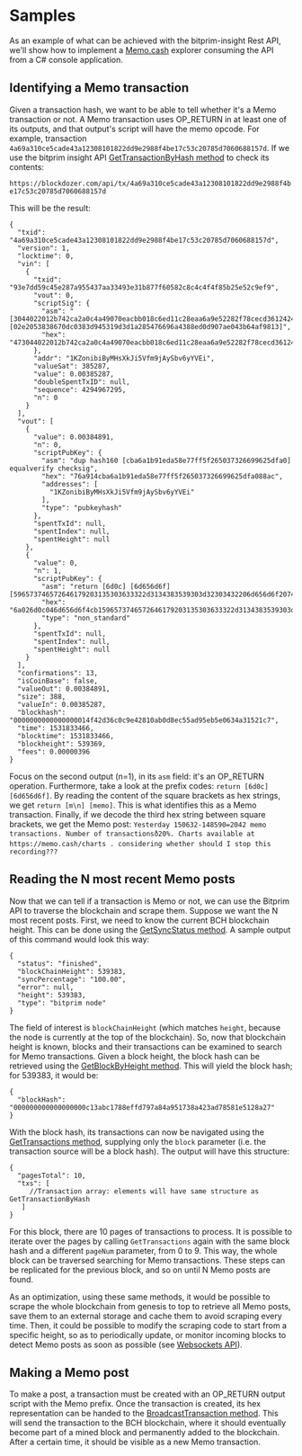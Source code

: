 # Samples

As an example of what can be achieved with the bitprim-insight Rest API, we'll show how to implement a [Memo.cash](https://memo.cash/)
explorer consuming the API from a C# console application.

## Identifying a Memo transaction

Given a transaction hash, we want to be able to tell whether it's a Memo transaction or not. A Memo transaction uses
OP_RETURN in at least one of its outputs, and that output's script will have the memo opcode. For example,
transaction `4a69a310ce5cade43a12308101822dd9e2988f4be17c53c20785d7060688157d`. If we use the bitprim insight API [GetTransactionByHash method](https://bitprim.github.io/docfx/restapi/bitprim-api.html#bitprim_v1_GetTransactionByHash) to check its contents:

`https://blockdozer.com/api/tx/4a69a310ce5cade43a12308101822dd9e2988f4be17c53c20785d7060688157d`

This will be the result:

```
{
  "txid": "4a69a310ce5cade43a12308101822dd9e2988f4be17c53c20785d7060688157d",
  "version": 1,
  "locktime": 0,
  "vin": [
    {
      "txid": "93e7dd59c45e287a955437aa33493e31b877f60582c8c4c4f4f85b25e52c9ef9",
      "vout": 0,
      "scriptSig": {
        "asm": "[3044022012b742ca2a0c4a49070eacbb018c6ed11c28eaa6a9e52282f78cecd3612424ca022023bbc42638af9c29f6bdd8eae293781e8c7b14c387914d81cdecc5525ede968041] [02e2053838670dc0383d945319d3d1a285476696a4388ed0d907ae043b64af9813]",
        "hex": "473044022012b742ca2a0c4a49070eacbb018c6ed11c28eaa6a9e52282f78cecd3612424ca022023bbc42638af9c29f6bdd8eae293781e8c7b14c387914d81cdecc5525ede9680412102e2053838670dc0383d945319d3d1a285476696a4388ed0d907ae043b64af9813"
      },
      "addr": "1KZonibiByMHsXkJi5Vfm9jAySbv6yYVEi",
      "valueSat": 385287,
      "value": 0.00385287,
      "doubleSpentTxID": null,
      "sequence": 4294967295,
      "n": 0
    }
  ],
  "vout": [
    {
      "value": 0.00384891,
      "n": 0,
      "scriptPubKey": {
        "asm": "dup hash160 [cba6a1b91eda58e77ff5f265037326699625dfa0] equalverify checksig",
        "hex": "76a914cba6a1b91eda58e77ff5f265037326699625dfa088ac",
        "addresses": [
          "1KZonibiByMHsXkJi5Vfm9jAySbv6yYVEi"
        ],
        "type": "pubkeyhash"
      },
      "spentTxId": null,
      "spentIndex": null,
      "spentHeight": null
    },
    {
      "value": 0,
      "n": 1,
      "scriptPubKey": {
        "asm": "return [6d0c] [6d656d6f] [596573746572646179203135303633322d3134383539303d32303432206d656d6f207472616e73616374696f6e732e204e756d626572206f66207472616e73616374696f6e73f09f93883230252e2043686172747320617661696c61626c652061742068747470733a2f2f6d656d6f2e636173682f636861727473202e20636f6e7369646572696e6720776865746865722073686f756c6420492073746f702074686973207265636f7264696e673f3f3f]",
        "hex": "6a026d0c046d656d6f4cb1596573746572646179203135303633322d3134383539303d32303432206d656d6f207472616e73616374696f6e732e204e756d626572206f66207472616e73616374696f6e73f09f93883230252e2043686172747320617661696c61626c652061742068747470733a2f2f6d656d6f2e636173682f636861727473202e20636f6e7369646572696e6720776865746865722073686f756c6420492073746f702074686973207265636f7264696e673f3f3f",
        "type": "non_standard"
      },
      "spentTxId": null,
      "spentIndex": null,
      "spentHeight": null
    }
  ],
  "confirmations": 13,
  "isCoinBase": false,
  "valueOut": 0.00384891,
  "size": 388,
  "valueIn": 0.00385287,
  "blockhash": "0000000000000000014f42d36c0c9e42810ab0d8ec55ad95eb5e0634a31521c7",
  "time": 1531833466,
  "blocktime": 1531833466,
  "blockheight": 539369,
  "fees": 0.00000396
}
```

Focus on the second output (n=1), in its `asm` field: it's an OP_RETURN operation. Furthermore, take a look at the
prefix codes: `return [6d0c] [6d656d6f]`. By reading the content of the square brackets as hex strings, we get `return [m\n] [memo]`. This is what identifies this as a Memo transaction. Finally, if we decode the third hex string between square brackets, we get the Memo post: `Yesterday 150632-148590=2042 memo transactions. Number of transactionsð20%. Charts available at https://memo.cash/charts . considering whether should I stop this recording???`

## Reading the N most recent Memo posts

Now that we can tell if a transaction is Memo or not, we can use the Bitprim API to traverse the blockchain and scrape them.
Suppose we want the N most recent posts. First, we need to know the current BCH blockchain height. This can be done using the [GetSyncStatus method](https://bitprim.github.io/docfx/restapi/bitprim-api.html#bitprim_v1_GetSyncStatus). A sample output of this command would look this way:

```
{
  "status": "finished",
  "blockChainHeight": 539383,
  "syncPercentage": "100.00",
  "error": null,
  "height": 539383,
  "type": "bitprim node"
}
```
The field of interest is `blockChainHeight` (which matches `height`, because the node is currently at the top of the blockchain). So, now that blockchain height is known, blocks and their transactions can be examined to search for Memo transactions. Given a block height, the block hash can be retrieved using the [GetBlockByHeight method](https://bitprim.github.io/docfx/restapi/bitprim-api.html#bitprim_v1_GetBlockByHeight). This will yield the block hash; for 539383, it would be:

```
{
  "blockHash": "000000000000000000c13abc1788effd797a84a951738a423ad78581e5128a27"
}
```

With the block hash, its transactions can now be navigated using the [GetTransactions method](https://bitprim.github.io/docfx/restapi/bitprim-api.html#bitprim_v1_GetTransactions), supplying only the `block` parameter (i.e. the transaction source will be a block hash). The output will have this structure:

```
{
  "pagesTotal": 10,
  "txs": [
     //Transaction array: elements will have same structure as GetTransactionByHash
   ]
} 
```
For this block, there are 10 pages of transactions to process. It is possible to iterate over the pages by calling `GetTransactions` again with the same block hash and a different `pageNum` parameter, from 0 to 9. This way, the whole block can be traversed searching for Memo transactions. These steps can be replicated for the previous block, and so on until N Memo posts are found.

As an optimization, using these same methods, it would be possible to scrape the whole blockchain from genesis to top to retrieve all Memo posts,
save them to an external storage and cache them to avoid scraping every time. Then, it could be possible to modify the scraping code to start from
a specific height, so as to periodically update, or monitor incoming blocks to detect Memo posts as soon as possible (see
[Websockets API](https://bitprim.github.io/docfx/content/developer_guide/restapi/websockets.html)). 

## Making a Memo post

To make a post, a transaction must be created with an OP_RETURN output script with the Memo prefix. Once the transaction is created, its hex representation can be handed to the [BroadcastTransaction method](https://bitprim.github.io/docfx/restapi/bitprim-api.html#bitprim_v1_BroadcastTransaction). This will send the transaction to the BCH blockchain, where it should eventually become part of a mined block and permanently added to the blockchain. After a certain time, it should be visible as a new Memo transaction.